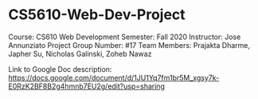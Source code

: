 # CS5610-Web-Dev-Project
Course: CS610 Web Development
Semester: Fall 2020
Instructor: Jose Annunziato
Project Group Number: #17
Team Members: Prajakta Dharme, Japher Su, Nicholas Galinski, Zoheb Nawaz

Link to Google Doc description: https://docs.google.com/document/d/1JU1Yq7fm1br5M_xgsy7k-E0RzK2BF8B2g4hmnb7EU2g/edit?usp=sharing
